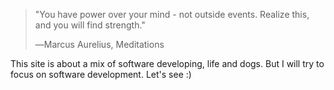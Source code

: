 > "You have power over your mind - not outside events. Realize this, and you will find strength."
> 
>  ―Marcus Aurelius, Meditations

This site is about a mix of software developing, life and dogs. But I will try to
focus on software development. Let's see :)